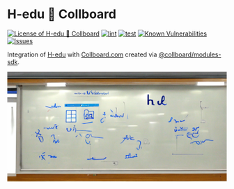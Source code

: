 # H-edu 💙 Collboard

<!--Badges-->
<!--⚠️WARNING: This section was generated by https://github.com/hejny/batch-project-editor/blob/main/src/workflows/800-badges/badges.ts so every manual change will be overwritten.-->


[![License of H-edu 💙 Collboard](https://img.shields.io/github/license/collboard/hedu-collboard-integration.svg?style=flat)](https://github.com/collboard/hedu-collboard-integration/blob/main/LICENSE)
[![lint](https://github.com/collboard/hedu-collboard-integration/actions/workflows/lint.yml/badge.svg)](https://github.com/collboard/hedu-collboard-integration/actions/workflows/lint.yml)
[![test](https://github.com/collboard/hedu-collboard-integration/actions/workflows/test.yml/badge.svg)](https://github.com/collboard/hedu-collboard-integration/actions/workflows/test.yml)
[![Known Vulnerabilities](https://snyk.io/test/github/collboard/hedu-collboard-integration/badge.svg)](https://snyk.io/test/github/collboard/hedu-collboard-integration)
[![Issues](https://img.shields.io/github/issues/collboard/hedu-collboard-integration.svg?style=flat)](https://github.com/collboard/hedu-collboard-integration/issues)

<!--/Badges-->

Integration of [H-edu](https://h-edu.cz/) with [Collboard.com](https://collboard.com/) created via [@collboard/modules-sdk](https://www.npmjs.com/package/@collboard/modules-sdk).





<!--Wallpaper-->
<!--⚠️WARNING: This section was generated by https://github.com/hejny/batch-project-editor/blob/main/src//workflows/315-ai-generated-wallpaper/4-aiGeneratedWallpaperUseInReadme.ts so every manual change will be overwritten.-->
![Wallpaper of H-edu 💙 Collboard](assets/ai/wallpaper/gallery/1af2015a-60b1-4376-8033-3a60935e4f9a.png)
<!--/Wallpaper-->

